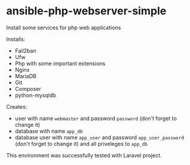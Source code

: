 # ansible-php-webserver-simple
Install some services for php web applications

Installs:
- Fail2ban
- Ufw
- Php with some important extensions
- Nginx 
- MariaDB
- Git
- Composer
- python-mysqldb

Creates:
- user with name `webmaster` and password `password` (don't forget to change it)
- database with name `app_db`
- database user with name `app_user` and password `app_user_password` (don't forget to change it) and all priveleges to `app_db`

This environment was successfully tested with Laravel project.
